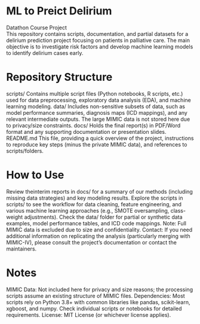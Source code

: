 # ML to Preict Delirium
Datathon Course Project  
This repository contains scripts, documentation, and partial datasets for a delirium prediction project focusing on patients in palliative care. The main objective is to investigate risk factors and develop machine learning models to identify delirium cases early.

# Repository Structure
scripts/
Contains multiple script files (Python notebooks, R scripts, etc.) used for data preprocessing, exploratory data analysis (EDA), and machine learning modeling.
data/
Includes non-sensitive subsets of data, such as model performance summaries, diagnosis maps (ICD mappings), and any relevant intermediate outputs. The large MIMIC data is not stored here due to privacy/size constraints.
docs/
Holds the final report(s) in PDF/Word format and any supporting documentation or presentation slides.
README.md
This file, providing a quick overview of the project, instructions to reproduce key steps (minus the private MIMIC data), and references to scripts/folders.
# How to Use
Review theinterim reports in docs/ for a summary of our methods (including missing data strategies) and key modeling results.
Explore the scripts in scripts/ to see the workflow for data cleaning, feature engineering, and various machine learning approaches (e.g., SMOTE oversampling, class-weight adjustments).
Check the data/ folder for partial or synthetic data examples, model performance tables, and ICD code mappings.
Note: Full MIMIC data is excluded due to size and confidentiality.
Contact: If you need additional information on replicating the analysis (particularly merging with MIMIC-IV), please consult the project’s documentation or contact the maintainers.
# Notes
MIMIC Data: Not included here for privacy and size reasons; the processing scripts assume an existing structure of MIMIC files.
Dependencies: Most scripts rely on Python 3.8+ with common libraries like pandas, scikit-learn, xgboost, and numpy. Check individual scripts or notebooks for detailed requirements.
License: MIT License (or whichever license applies).
